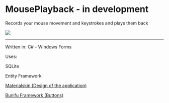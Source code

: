 # MousePlayback - in development
Records your mouse movement and keystrokes and plays them back

![](https://imgur.com/jwa0GNo.png)

----

Written in: C# - Windows Forms

Uses:

SQLite

Entity Framework

[Materialskin (Design of the application)](https://github.com/donaldsteele/MaterialSkin)

[Bunifu Framework (Buttons)](https://bunifuframework.com/)
